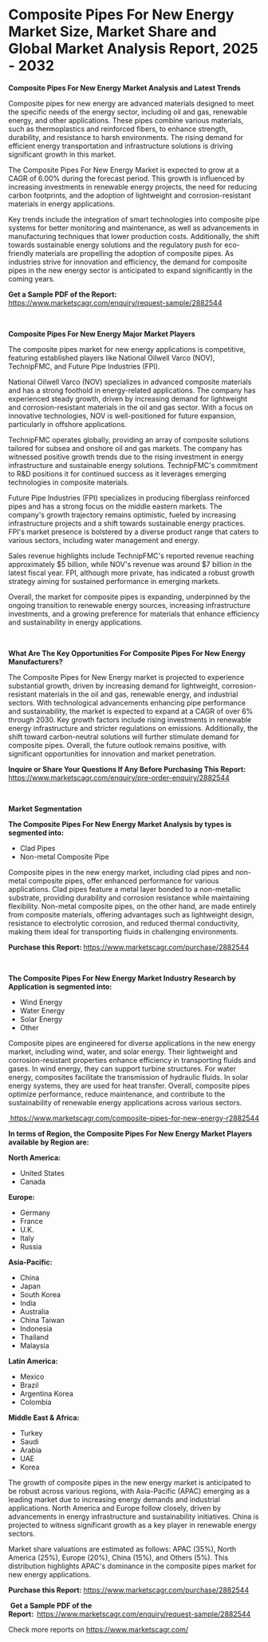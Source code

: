 <p><h1>Composite Pipes For New Energy Market Size, Market Share and Global Market Analysis Report, 2025 - 2032</h1></p><p><strong>Composite Pipes For New Energy Market Analysis and Latest Trends</strong></p>
<p><p>Composite pipes for new energy are advanced materials designed to meet the specific needs of the energy sector, including oil and gas, renewable energy, and other applications. These pipes combine various materials, such as thermoplastics and reinforced fibers, to enhance strength, durability, and resistance to harsh environments. The rising demand for efficient energy transportation and infrastructure solutions is driving significant growth in this market.</p><p>The Composite Pipes For New Energy Market is expected to grow at a CAGR of 6.00% during the forecast period. This growth is influenced by increasing investments in renewable energy projects, the need for reducing carbon footprints, and the adoption of lightweight and corrosion-resistant materials in energy applications. </p><p>Key trends include the integration of smart technologies into composite pipe systems for better monitoring and maintenance, as well as advancements in manufacturing techniques that lower production costs. Additionally, the shift towards sustainable energy solutions and the regulatory push for eco-friendly materials are propelling the adoption of composite pipes. As industries strive for innovation and efficiency, the demand for composite pipes in the new energy sector is anticipated to expand significantly in the coming years.</p></p>
<p><strong>Get a Sample PDF of the Report:&nbsp;</strong> <a href="https://www.marketscagr.com/enquiry/request-sample/2882544?utm_campaign=2946&utm_medium=2&utm_source=Github&utm_content=ia&utm_term=13032025&utm_id=composite-pipes-for-new-energy">https://www.marketscagr.com/enquiry/request-sample/2882544</a></p>
<p>&nbsp;</p>
<p><strong>Composite Pipes For New Energy Major Market Players</strong></p>
<p><p>The composite pipes market for new energy applications is competitive, featuring established players like National Oilwell Varco (NOV), TechnipFMC, and Future Pipe Industries (FPI). </p><p>National Oilwell Varco (NOV) specializes in advanced composite materials and has a strong foothold in energy-related applications. The company has experienced steady growth, driven by increasing demand for lightweight and corrosion-resistant materials in the oil and gas sector. With a focus on innovative technologies, NOV is well-positioned for future expansion, particularly in offshore applications.</p><p>TechnipFMC operates globally, providing an array of composite solutions tailored for subsea and onshore oil and gas markets. The company has witnessed positive growth trends due to the rising investment in energy infrastructure and sustainable energy solutions. TechnipFMC's commitment to R&D positions it for continued success as it leverages emerging technologies in composite materials.</p><p>Future Pipe Industries (FPI) specializes in producing fiberglass reinforced pipes and has a strong focus on the middle eastern markets. The company's growth trajectory remains optimistic, fueled by increasing infrastructure projects and a shift towards sustainable energy practices. FPI's market presence is bolstered by a diverse product range that caters to various sectors, including water management and energy.</p><p>Sales revenue highlights include TechnipFMC's reported revenue reaching approximately $5 billion, while NOV's revenue was around $7 billion in the latest fiscal year. FPI, although more private, has indicated a robust growth strategy aiming for sustained performance in emerging markets. </p><p>Overall, the market for composite pipes is expanding, underpinned by the ongoing transition to renewable energy sources, increasing infrastructure investments, and a growing preference for materials that enhance efficiency and sustainability in energy applications.</p></p>
<p>&nbsp;</p>
<p><strong>What Are The Key Opportunities For Composite Pipes For New Energy Manufacturers?</strong></p>
<p><p>The Composite Pipes for New Energy market is projected to experience substantial growth, driven by increasing demand for lightweight, corrosion-resistant materials in the oil and gas, renewable energy, and industrial sectors. With technological advancements enhancing pipe performance and sustainability, the market is expected to expand at a CAGR of over 6% through 2030. Key growth factors include rising investments in renewable energy infrastructure and stricter regulations on emissions. Additionally, the shift toward carbon-neutral solutions will further stimulate demand for composite pipes. Overall, the future outlook remains positive, with significant opportunities for innovation and market penetration.</p></p>
<p><strong>Inquire or Share Your Questions If Any Before Purchasing This Report:</strong> <a href="https://www.marketscagr.com/enquiry/pre-order-enquiry/2882544?utm_campaign=2946&utm_medium=2&utm_source=Github&utm_content=ia&utm_term=13032025&utm_id=composite-pipes-for-new-energy">https://www.marketscagr.com/enquiry/pre-order-enquiry/2882544</a></p>
<p>&nbsp;</p>
<p><strong>Market Segmentation</strong></p>
<p><strong>The Composite Pipes For New Energy Market Analysis by types is segmented into:</strong></p>
<p><ul><li>Clad Pipes</li><li>Non-metal Composite Pipe</li></ul></p>
<p><p>Composite pipes in the new energy market, including clad pipes and non-metal composite pipes, offer enhanced performance for various applications. Clad pipes feature a metal layer bonded to a non-metallic substrate, providing durability and corrosion resistance while maintaining flexibility. Non-metal composite pipes, on the other hand, are made entirely from composite materials, offering advantages such as lightweight design, resistance to electrolytic corrosion, and reduced thermal conductivity, making them ideal for transporting fluids in challenging environments.</p></p>
<p><strong>Purchase this Report:&nbsp;</strong><a href="https://www.marketscagr.com/purchase/2882544?utm_campaign=2946&utm_medium=2&utm_source=Github&utm_content=ia&utm_term=13032025&utm_id=composite-pipes-for-new-energy">https://www.marketscagr.com/purchase/2882544</a></p>
<p>&nbsp;</p>
<p><strong>The Composite Pipes For New Energy Market Industry Research by Application is segmented into:</strong></p>
<p><ul><li>Wind Energy</li><li>Water Energy</li><li>Solar Energy</li><li>Other</li></ul></p>
<p><p>Composite pipes are engineered for diverse applications in the new energy market, including wind, water, and solar energy. Their lightweight and corrosion-resistant properties enhance efficiency in transporting fluids and gases. In wind energy, they can support turbine structures. For water energy, composites facilitate the transmission of hydraulic fluids. In solar energy systems, they are used for heat transfer. Overall, composite pipes optimize performance, reduce maintenance, and contribute to the sustainability of renewable energy applications across various sectors.</p></p>
<p><a href="https://www.marketscagr.com/composite-pipes-for-new-energy-r2882544?utm_campaign=2946&utm_medium=2&utm_source=Github&utm_content=ia&utm_term=13032025&utm_id=composite-pipes-for-new-energy">&nbsp;https://www.marketscagr.com/composite-pipes-for-new-energy-r2882544</a></p>
<p><strong>In terms of Region, the Composite Pipes For New Energy Market Players available by Region are:</strong></p>
<p>
    <p> <strong> North America: </strong>
        <ul>
            <li>United States</li>
            <li>Canada</li>
        </ul>
        </p> 
    <p> <strong> Europe: </strong>
        <ul>
            <li>Germany</li>
            <li>France</li>
            <li>U.K.</li>
            <li>Italy</li>
            <li>Russia</li>
        </ul>
        </p> 
    <p> <strong> Asia-Pacific: </strong>
        <ul>
            <li>China</li>
            <li>Japan</li>
            <li>South Korea</li>
            <li>India</li>
            <li>Australia</li>
            <li>China Taiwan</li>
            <li>Indonesia</li>
            <li>Thailand</li>
            <li>Malaysia</li>
        </ul>
        </p> 
    <p> <strong> Latin America: </strong>
        <ul>
            <li>Mexico</li>
            <li>Brazil</li>
            <li>Argentina Korea</li>
            <li>Colombia</li>
        </ul>
        </p> 
    <p> <strong> Middle East & Africa: </strong>
        <ul>
            <li>Turkey</li>
            <li>Saudi</li>
            <li>Arabia</li>
            <li>UAE</li>
            <li>Korea</li>
        </ul>
    </p>
    </p>
<p><p>The growth of composite pipes in the new energy market is anticipated to be robust across various regions, with Asia-Pacific (APAC) emerging as a leading market due to increasing energy demands and industrial applications. North America and Europe follow closely, driven by advancements in energy infrastructure and sustainability initiatives. China is projected to witness significant growth as a key player in renewable energy sectors. </p><p>Market share valuations are estimated as follows: APAC (35%), North America (25%), Europe (20%), China (15%), and Others (5%). This distribution highlights APAC's dominance in the composite pipes market for new energy applications.</p></p>
<p><strong>Purchase this Report: </strong><a href="https://www.marketscagr.com/purchase/2882544?utm_campaign=2946&utm_medium=2&utm_source=Github&utm_content=ia&utm_term=13032025&utm_id=composite-pipes-for-new-energy">https://www.marketscagr.com/purchase/2882544</a></p>
<p>&nbsp;<strong>Get a Sample PDF of the Report:&nbsp;&nbsp;</strong><a href="https://www.marketscagr.com/enquiry/request-sample/2882544?utm_campaign=2946&utm_medium=2&utm_source=Github&utm_content=ia&utm_term=13032025&utm_id=composite-pipes-for-new-energy">https://www.marketscagr.com/enquiry/request-sample/2882544</a></p>
<p><strong></strong></p>
<p>Check more reports on <a href="https://www.marketscagr.com/?utm_campaign=2946&utm_medium=2&utm_source=Github&utm_content=ia&utm_term=13032025&utm_id=composite-pipes-for-new-energy">https://www.marketscagr.com/</a></p>